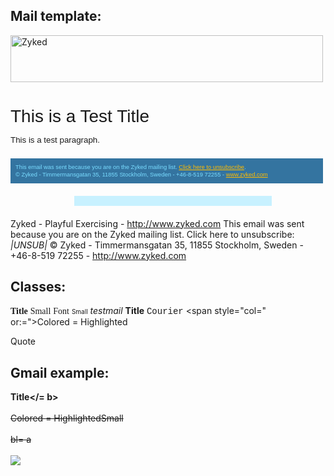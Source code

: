 Mail template:
------------------------------

<div id="contentbox" style="width: 600px;">
</div>

<div id="email_header" style="margin-bottom: 10px;">
<a href="http://www.zyked.com"><img src="http://www2.zyked.com/images/english/email_header.jpg" alt="Zyked" width="500" height="75" border="0"/></a>
</div>

<h1 style="font-family: Myriad Web,Myriad,Trebuchet MS,Trebuchet,Helvetica,sans-serif; font-weight: normal; margin-bottom: 4pt;">This is a Test Title</h1>

<p style="font-family: Myriad Web,Myriad,Trebuchet MS,Trebuchet,Helvetica,sans-serif; font-size: 10pt; line-height: 13pt;">
This is a test paragraph.
</p>

<div id="email_footer" style="margin-top: 20px; width: 484px; padding: 8px; font-family: Myriad Web,Myriad,Trebuchet MS,Trebuchet,Helvetica,sans-serif; font-size: 7pt; line-height: 9pt; color: #7adcff; background-color: #3474a0;">
This email was sent because you are on the Zyked mailing list. <a href="*|UNSUB|*" style="color: #FFBB00;">Click here to unsubscribe</a>.<br>
&copy; Zyked - Timmermansgatan 35, 11855 Stockholm, Sweden - +46-8-519 72255 - <a href="http://www.zyked.com" style="color: #FFBB00;">www.zyked.com</a>
</div>

<div id="infobox" style="position: relative; left: 50%; width: 300px; padding: 8px; margin: 20px; margin-left: -150px; background-color: #c8f1ff;">
</div>



Zyked - Playful Exercising - http://www.zyked.com
This email was sent because you are on the Zyked mailing list. Click here to unsubscribe: *|UNSUB|*
© Zyked - Timmermansgatan 35, 11855 Stockholm, Sweden - +46-8-519 72255 - http://www.zyked.com




Classes:
------------------------------
<font style="font-family: Trebuchet; size=6;"><b>Title</b></font>
<font style="font-family: Trebuchet; size=1;">Small</font>
<font style="font-family: Trebuchet;">Font</font>
<font size="1">Small</font>
<i>testmail</i>
<b>Title</b>
<span style="font-family: courier">Courier</span>
<span style="col=" or:=">Colored</span>
<span style="background-color:">= Highlighted</span>
<div s="tyle=3D"margin-left:">
	<span style="font-family:" trebuchet=">Indent</span><br>
</div>

<blockquote style="border-left: solid; margin: padding-left:;" class="gmail_quote">
Quote
</blockquote>




Gmail example:
------------------------------
<p>
	<font style="font-family:" trebuchet=" size="6"><b>Title&lt;/= b&gt;</b><br style="font-family:" trebuchet=">
	<br style="f=" ont-family:=" trebuchet="></font>
</p>
<div style="text-align:">
	<font style="font-family:" trebuchet=" size="6"><s pan=" style="font-family:" trebuchet=">Hello <b>this</b> <u>is= a</u> <i>testmail</i>!</s><br style="font-family:" trebuchet="></font>
</div>
<p>
	<font style="font-family:" trebuchet=" size="6"><br style="font-family:" trebuchet=">
	<br style="font-family:" trebuchet=">
	<br style="font-family:" trebuchet=">
	<span style="font-family:" trebuchet="><span style="col=" or:=">Colored</span></span> <span style="font-family:" trebu="chet"><span style="background-color:">= Highlighted</span></span><span style="font-family:" trebuchet="><br>
	<br>
	<font size="1">Small</font></span><br style="font-family:" trebuchet="ms,sans-serif;">
	<br style="font-family:" trebuchet="></font>
</p>
<div s="tyle=3D"margin-left:">
	<span style="font-family:" trebuchet=">Indent</span><br>
</div>
<p>
	<span st="yle=3D"font-family:" trebuchet="><br></span><span style="fon=" t-family:=" trebuchet=">Bla <a href="http://www.zyked.com">bl= a</a></span><br>
	<br>
	<img goomoji="differentgame_org.330" style="margin:" vert="ical-align:" src="cid:differentgame_org.330@goomoji.gmail"><br>
</p>
<blockquote style="border-left:" solid=" margin:=" padding-left:=" class="gmail_quote">
	<b r="><span style="font-family:" trebuchet=">Quote</span><br style="=3D"font-family:" trebuchet="></b>
</blockquote>
